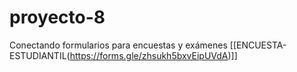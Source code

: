 # proyecto-8
Conectando formularios para encuestas y exámenes
[[ENCUESTA-ESTUDIANTIL(https://forms.gle/zhsukh5bxvEipUVdA)]]
